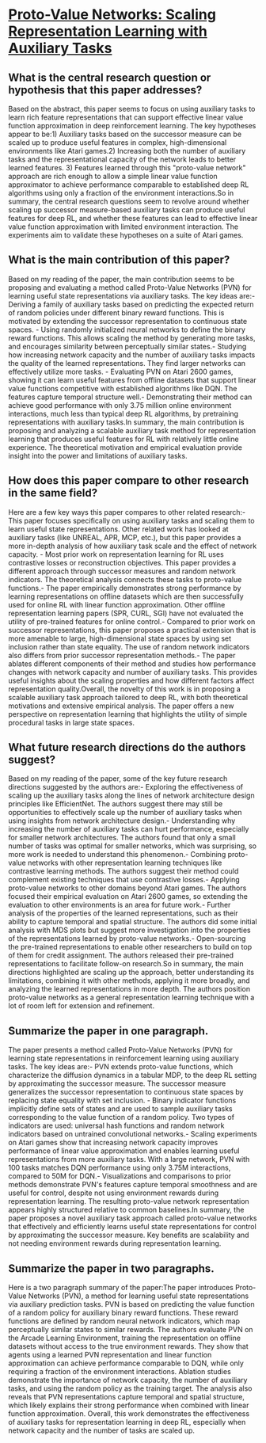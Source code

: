 # [Proto-Value Networks: Scaling Representation Learning with Auxiliary   Tasks](https://arxiv.org/abs/2304.12567)

## What is the central research question or hypothesis that this paper addresses?

Based on the abstract, this paper seems to focus on using auxiliary tasks to learn rich feature representations that can support effective linear value function approximation in deep reinforcement learning. The key hypotheses appear to be:1) Auxiliary tasks based on the successor measure can be scaled up to produce useful features in complex, high-dimensional environments like Atari games.2) Increasing both the number of auxiliary tasks and the representational capacity of the network leads to better learned features. 3) Features learned through this "proto-value network" approach are rich enough to allow a simple linear value function approximator to achieve performance comparable to established deep RL algorithms using only a fraction of the environment interactions.So in summary, the central research questions seem to revolve around whether scaling up successor measure-based auxiliary tasks can produce useful features for deep RL, and whether these features can lead to effective linear value function approximation with limited environment interaction. The experiments aim to validate these hypotheses on a suite of Atari games.


## What is the main contribution of this paper?

Based on my reading of the paper, the main contribution seems to be proposing and evaluating a method called Proto-Value Networks (PVN) for learning useful state representations via auxiliary tasks. The key ideas are:- Deriving a family of auxiliary tasks based on predicting the expected return of random policies under different binary reward functions. This is motivated by extending the successor representation to continuous state spaces. - Using randomly initialized neural networks to define the binary reward functions. This allows scaling the method by generating more tasks, and encourages similarity between perceptually similar states.- Studying how increasing network capacity and the number of auxiliary tasks impacts the quality of the learned representations. They find larger networks can effectively utilize more tasks. - Evaluating PVN on Atari 2600 games, showing it can learn useful features from offline datasets that support linear value functions competitive with established algorithms like DQN. The features capture temporal structure well.- Demonstrating their method can achieve good performance with only 3.75 million online environment interactions, much less than typical deep RL algorithms, by pretraining representations with auxiliary tasks.In summary, the main contribution is proposing and analyzing a scalable auxiliary task method for representation learning that produces useful features for RL with relatively little online experience. The theoretical motivation and empirical evaluation provide insight into the power and limitations of auxiliary tasks.


## How does this paper compare to other research in the same field?

Here are a few key ways this paper compares to other related research:- This paper focuses specifically on using auxiliary tasks and scaling them to learn useful state representations. Other related work has looked at auxiliary tasks (like UNREAL, APR, MCP, etc.), but this paper provides a more in-depth analysis of how auxiliary task scale and the effect of network capacity. - Most prior work on representation learning for RL uses contrastive losses or reconstruction objectives. This paper provides a different approach through successor measures and random network indicators. The theoretical analysis connects these tasks to proto-value functions.- The paper empirically demonstrates strong performance by learning representations on offline datasets which are then successfully used for online RL with linear function approximation. Other offline representation learning papers (SPR, CURL, SGI) have not evaluated the utility of pre-trained features for online control.- Compared to prior work on successor representations, this paper proposes a practical extension that is more amenable to large, high-dimensional state spaces by using set inclusion rather than state equality. The use of random network indicators also differs from prior successor representation methods.- The paper ablates different components of their method and studies how performance changes with network capacity and number of auxiliary tasks. This provides useful insights about the scaling properties and how different factors affect representation quality.Overall, the novelty of this work is in proposing a scalable auxiliary task approach tailored to deep RL, with both theoretical motivations and extensive empirical analysis. The paper offers a new perspective on representation learning that highlights the utility of simple procedural tasks in large state spaces.


## What future research directions do the authors suggest?

Based on my reading of the paper, some of the key future research directions suggested by the authors are:- Exploring the effectiveness of scaling up the auxiliary tasks along the lines of network architecture design principles like EfficientNet. The authors suggest there may still be opportunities to effectively scale up the number of auxiliary tasks when using insights from network architecture design.- Understanding why increasing the number of auxiliary tasks can hurt performance, especially for smaller network architectures. The authors found that only a small number of tasks was optimal for smaller networks, which was surprising, so more work is needed to understand this phenomenon.- Combining proto-value networks with other representation learning techniques like contrastive learning methods. The authors suggest their method could complement existing techniques that use contrastive losses.- Applying proto-value networks to other domains beyond Atari games. The authors focused their empirical evaluation on Atari 2600 games, so extending the evaluation to other environments is an area for future work.- Further analysis of the properties of the learned representations, such as their ability to capture temporal and spatial structure. The authors did some initial analysis with MDS plots but suggest more investigation into the properties of the representations learned by proto-value networks.- Open-sourcing the pre-trained representations to enable other researchers to build on top of them for credit assignment. The authors released their pre-trained representations to facilitate follow-on research.So in summary, the main directions highlighted are scaling up the approach, better understanding its limitations, combining it with other methods, applying it more broadly, and analyzing the learned representations in more depth. The authors position proto-value networks as a general representation learning technique with a lot of room left for extension and refinement.


## Summarize the paper in one paragraph.

The paper presents a method called Proto-Value Networks (PVN) for learning state representations in reinforcement learning using auxiliary tasks. The key ideas are:- PVN extends proto-value functions, which characterize the diffusion dynamics in a tabular MDP, to the deep RL setting by approximating the successor measure. The successor measure generalizes the successor representation to continuous state spaces by replacing state equality with set inclusion. - Binary indicator functions implicitly define sets of states and are used to sample auxiliary tasks corresponding to the value function of a random policy. Two types of indicators are used: universal hash functions and random network indicators based on untrained convolutional networks.- Scaling experiments on Atari games show that increasing network capacity improves performance of linear value approximation and enables learning useful representations from more auxiliary tasks. With a large network, PVN with 100 tasks matches DQN performance using only 3.75M interactions, compared to 50M for DQN.- Visualizations and comparisons to prior methods demonstrate PVN's features capture temporal smoothness and are useful for control, despite not using environment rewards during representation learning. The resulting proto-value network representation appears highly structured relative to common baselines.In summary, the paper proposes a novel auxiliary task approach called proto-value networks that effectively and efficiently learns useful state representations for control by approximating the successor measure. Key benefits are scalability and not needing environment rewards during representation learning.


## Summarize the paper in two paragraphs.

Here is a two paragraph summary of the paper:The paper introduces Proto-Value Networks (PVN), a method for learning useful state representations via auxiliary prediction tasks. PVN is based on predicting the value function of a random policy for auxiliary binary reward functions. These reward functions are defined by random neural network indicators, which map perceptually similar states to similar rewards. The authors evaluate PVN on the Arcade Learning Environment, training the representation on offline datasets without access to the true environment rewards. They show that agents using a learned PVN representation and linear function approximation can achieve performance comparable to DQN, while only requiring a fraction of the environment interactions. Ablation studies demonstrate the importance of network capacity, the number of auxiliary tasks, and using the random policy as the training target. The analysis also reveals that PVN representations capture temporal and spatial structure, which likely explains their strong performance when combined with linear function approximation. Overall, this work demonstrates the effectiveness of auxiliary tasks for representation learning in deep RL, especially when network capacity and the number of tasks are scaled up.
